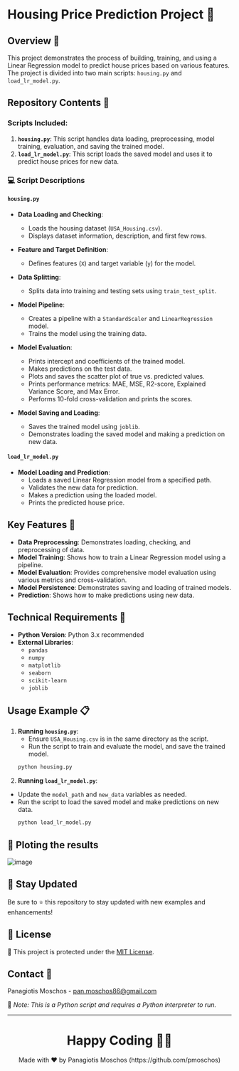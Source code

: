 # Housing Price Prediction Project 🏡

## Overview 🌟
This project demonstrates the process of building, training, and using a Linear Regression model to predict house prices based on various features. The project is divided into two main scripts: `housing.py` and `load_lr_model.py`.

## Repository Contents 📂

### Scripts Included:
1. **`housing.py`**: This script handles data loading, preprocessing, model training, evaluation, and saving the trained model.
2. **`load_lr_model.py`**: This script loads the saved model and uses it to predict house prices for new data.

### :computer: Script Descriptions

#### `housing.py`
- **Data Loading and Checking**:
  - Loads the housing dataset (`USA_Housing.csv`).
  - Displays dataset information, description, and first few rows.

- **Feature and Target Definition**:
  - Defines features (`X`) and target variable (`y`) for the model.

- **Data Splitting**:
  - Splits data into training and testing sets using `train_test_split`.

- **Model Pipeline**:
  - Creates a pipeline with a `StandardScaler` and `LinearRegression` model.
  - Trains the model using the training data.

- **Model Evaluation**:
  - Prints intercept and coefficients of the trained model.
  - Makes predictions on the test data.
  - Plots and saves the scatter plot of true vs. predicted values.
  - Prints performance metrics: MAE, MSE, R2-score, Explained Variance Score, and Max Error.
  - Performs 10-fold cross-validation and prints the scores.

- **Model Saving and Loading**:
  - Saves the trained model using `joblib`.
  - Demonstrates loading the saved model and making a prediction on new data.

#### `load_lr_model.py`
- **Model Loading and Prediction**:
  - Loads a saved Linear Regression model from a specified path.
  - Validates the new data for prediction.
  - Makes a prediction using the loaded model.
  - Prints the predicted house price.

## Key Features 🌟
- **Data Preprocessing**: Demonstrates loading, checking, and preprocessing of data.
- **Model Training**: Shows how to train a Linear Regression model using a pipeline.
- **Model Evaluation**: Provides comprehensive model evaluation using various metrics and cross-validation.
- **Model Persistence**: Demonstrates saving and loading of trained models.
- **Prediction**: Shows how to make predictions using new data.

## Technical Requirements 🔧
- **Python Version**: Python 3.x recommended
- **External Libraries**: 
  - `pandas`
  - `numpy`
  - `matplotlib`
  - `seaborn`
  - `scikit-learn`
  - `joblib`

## Usage Example 📋
1. **Running `housing.py`**:
   - Ensure `USA_Housing.csv` is in the same directory as the script.
   - Run the script to train and evaluate the model, and save the trained model.
   ```bash
   python housing.py
   ```
2. **Running `load_lr_model.py`**:
- Update the `model_path` and `new_data` variables as needed.
- Run the script to load the saved model and make predictions on new data.
   ```bash
   python load_lr_model.py
   ```

## 📸 Ploting the results
![image](https://github.com/pmoschos/python_cf5/assets/133533759/76e38f0b-4fcb-464a-bde3-83c624a06f11)

## 📢 Stay Updated

Be sure to ⭐ this repository to stay updated with new examples and enhancements!

## 📄 License
🔐 This project is protected under the [MIT License](https://mit-license.org/).


## Contact 📧
Panagiotis Moschos - pan.moschos86@gmail.com

🔗 *Note: This is a Python script and requires a Python interpreter to run.*

---
<h1 align=center>Happy Coding 👨‍💻 </h1>

<p align="center">
  Made with ❤️ by Panagiotis Moschos (https://github.com/pmoschos)
</p>